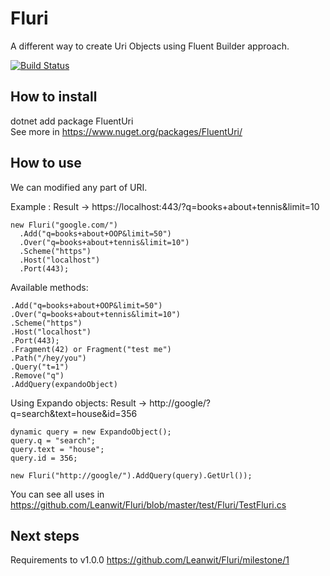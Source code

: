 # Fluri
A different way to create Uri Objects using Fluent Builder approach.

[![Build Status](https://travis-ci.org/Leanwit/Fluri.svg?branch=master)](https://travis-ci.org/Leanwit/Fluri)

## How to install
dotnet add package FluentUri<br>
See more in https://www.nuget.org/packages/FluentUri/

## How to use
We can modified any part of URI.

Example : Result -> https://localhost:443/?q=books+about+tennis&limit=10
```
new Fluri("google.com/")
  .Add("q=books+about+OOP&limit=50")
  .Over("q=books+about+tennis&limit=10")
  .Scheme("https")
  .Host("localhost")
  .Port(443);
```

Available methods:
```
.Add("q=books+about+OOP&limit=50")
.Over("q=books+about+tennis&limit=10")
.Scheme("https")
.Host("localhost")
.Port(443);
.Fragment(42) or Fragment("test me")
.Path("/hey/you")
.Query("t=1")
.Remove("q")
.AddQuery(expandoObject)
```

Using Expando objects: Result -> http://google/?q=search&text=house&id=356
```
dynamic query = new ExpandoObject();
query.q = "search";
query.text = "house";
query.id = 356;

new Fluri("http://google/").AddQuery(query).GetUrl());
```

You can see all uses in https://github.com/Leanwit/Fluri/blob/master/test/Fluri/TestFluri.cs

## Next steps
Requirements to v1.0.0
https://github.com/Leanwit/Fluri/milestone/1
